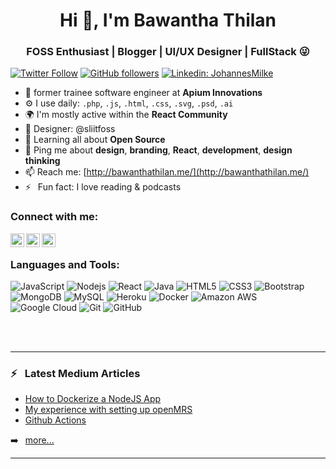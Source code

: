 <h1 align="center">Hi 👋, I'm Bawantha Thilan</h1>
<h3 align="center">FOSS Enthusiast | Blogger | UI/UX Designer | FullStack 😜</h3>

[![Twitter Follow](https://img.shields.io/twitter/follow/thilanbawantha?color=1DA1F2&label=Followers&logo=twitter&style=for-the-badge)][twitter]
[![GitHub followers](https://img.shields.io/github/followers/bawanthathilan?logo=GitHub&style=for-the-badge)][github]
[![Linkedin: JohannesMilke](https://img.shields.io/badge/-CONNECT-blue?style=for-the-badge&logo=Linkedin&link=https://www.linkedin.com/in/bawanthathilan/)][linkedin]

- 🏢 former trainee software engineer at **Apium Innovations**
- ⚙️ I use daily: `.php`, `.js`, `.html`, `.css`, `.svg`, `.psd`, `.ai`
- 🌍 I'm mostly active within the **React Community**
- 💅 Designer: @sliitfoss
- 🌱 Learning all about **Open Source**
- 💬 Ping me about **design**, **branding**, **React**, **development**, **design thinking**
- 📫 Reach me: [http://bawanthathilan.me/](http://bawanthathilan.me/)
- ⚡ &ensp;Fun fact: I love reading & podcasts

### Connect with me:


[<img align="left" alt="Bawantha Thilan | Twitter" width="22px" src="https://cdn.jsdelivr.net/npm/simple-icons@v3/icons/twitter.svg" />][twitter]
[<img align="left" alt="Bawantha Thilan | LinkedIn" width="22px" src="https://cdn.jsdelivr.net/npm/simple-icons@v3/icons/linkedin.svg" />][linkedin]
[<img align="left" alt="Bawantha Thilan | Instagram" width="22px" src="https://cdn.jsdelivr.net/npm/simple-icons@v3/icons/instagram.svg" />][instagram]

<br />

### Languages and Tools:
![JavaScript](https://img.shields.io/badge/-JavaScript-black?style=flat-square&logo=javascript)
![Nodejs](https://img.shields.io/badge/-Nodejs-black?style=flat-square&logo=Node.js)
![React](https://img.shields.io/badge/-React-black?style=flat-square&logo=react)
![Java](https://img.shields.io/badge/-java-E34A86?style=flat-square&logo=java)
![HTML5](https://img.shields.io/badge/-HTML5-E34F26?style=flat-square&logo=html5&logoColor=white)
![CSS3](https://img.shields.io/badge/-CSS3-1572B6?style=flat-square&logo=css3)
![Bootstrap](https://img.shields.io/badge/-Bootstrap-563D7C?style=flat-square&logo=bootstrap)
![MongoDB](https://img.shields.io/badge/-MongoDB-black?style=flat-square&logo=mongodb)
![MySQL](https://img.shields.io/badge/-MySQL-black?style=flat-square&logo=mysql)
![Heroku](https://img.shields.io/badge/-Heroku-430098?style=flat-square&logo=heroku)
![Docker](https://img.shields.io/badge/-Docker-black?style=flat-square&logo=docker)
![Amazon AWS](https://img.shields.io/badge/Amazon%20AWS-232F3E?style=flat-square&logo=amazon-aws)
![Google Cloud](https://img.shields.io/badge/Google%20Cloud-black?style=flat-square&logo=google-cloud)
![Git](https://img.shields.io/badge/-Git-black?style=flat-square&logo=git)
![GitHub](https://img.shields.io/badge/-GitHub-181717?style=flat-square&logo=github)



<br />
<br />

---

### ⚡ &ensp;Latest Medium Articles

<!-- MEDIUM:START -->
- [How to Dockerize a NodeJS App](https://medium.com/sliit-foss/how-to-dockerize-a-nodejs-app-30421721253c)
- [My experience with setting up openMRS](https://bawantharathnayaka.medium.com/my-experience-with-setting-up-openmrs-32ed5b6e6a5)
- [Github Actions](https://bawantharathnayaka.medium.com/how-to-setting-up-a-github-action-ci-cd-workflow-on-github-pages-for-react-app-%EF%B8%8F-bb244a34c40d)
<!-- MEDIUM:END -->

➡️ &ensp;[more...](https://bawantharathnayaka.medium.com/)

---


[twitter]: https://twitter.com/intent/follow?original_referer=https%3A%2F%2Fgithub.com%2FJohannesMilke&screen_name=JohannesMilke
[linkedin]: https://linkedin.com/in/bawanthathilan
[github]: https://github.com/bawanthathilan
[instagram]: https://www.instagram.com/bawwa_

